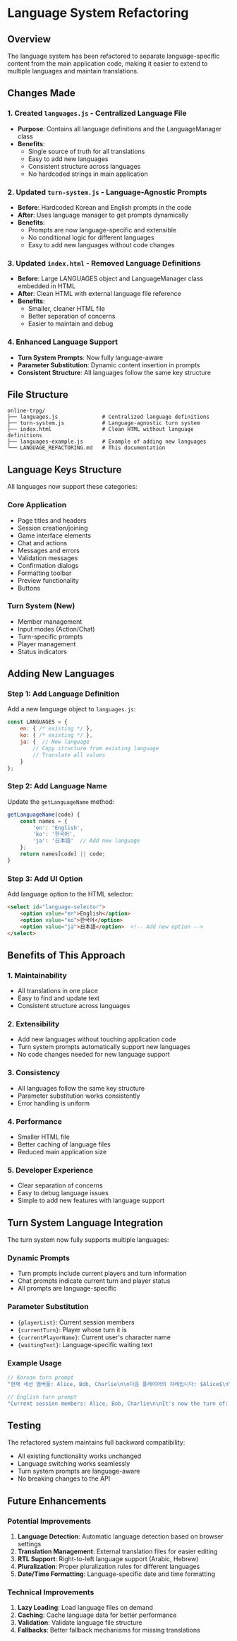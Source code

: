 # Language System Refactoring

## Overview

The language system has been refactored to separate language-specific content from the main application code, making it easier to extend to multiple languages and maintain translations.

## Changes Made

### 1. Created `languages.js` - Centralized Language File
- **Purpose**: Contains all language definitions and the LanguageManager class
- **Benefits**: 
  - Single source of truth for all translations
  - Easy to add new languages
  - Consistent structure across languages
  - No hardcoded strings in main application

### 2. Updated `turn-system.js` - Language-Agnostic Prompts
- **Before**: Hardcoded Korean and English prompts in the code
- **After**: Uses language manager to get prompts dynamically
- **Benefits**:
  - Prompts are now language-specific and extensible
  - No conditional logic for different languages
  - Easy to add new languages without code changes

### 3. Updated `index.html` - Removed Language Definitions
- **Before**: Large LANGUAGES object and LanguageManager class embedded in HTML
- **After**: Clean HTML with external language file reference
- **Benefits**:
  - Smaller, cleaner HTML file
  - Better separation of concerns
  - Easier to maintain and debug

### 4. Enhanced Language Support
- **Turn System Prompts**: Now fully language-aware
- **Parameter Substitution**: Dynamic content insertion in prompts
- **Consistent Structure**: All languages follow the same key structure

## File Structure

```
online-trpg/
├── languages.js              # Centralized language definitions
├── turn-system.js            # Language-agnostic turn system
├── index.html                # Clean HTML without language definitions
├── languages-example.js      # Example of adding new languages
└── LANGUAGE_REFACTORING.md   # This documentation
```

## Language Keys Structure

All languages now support these categories:

### Core Application
- Page titles and headers
- Session creation/joining
- Game interface elements
- Chat and actions
- Messages and errors
- Validation messages
- Confirmation dialogs
- Formatting toolbar
- Preview functionality
- Buttons

### Turn System (New)
- Member management
- Input modes (Action/Chat)
- Turn-specific prompts
- Player management
- Status indicators

## Adding New Languages

### Step 1: Add Language Definition
Add a new language object to `languages.js`:

```javascript
const LANGUAGES = {
    en: { /* existing */ },
    ko: { /* existing */ },
    ja: {  // New language
        // Copy structure from existing language
        // Translate all values
    }
};
```

### Step 2: Add Language Name
Update the `getLanguageName` method:

```javascript
getLanguageName(code) {
    const names = {
        'en': 'English',
        'ko': '한국어',
        'ja': '日本語'  // Add new language
    };
    return names[code] || code;
}
```

### Step 3: Add UI Option
Add language option to the HTML selector:

```html
<select id="language-selector">
    <option value="en">English</option>
    <option value="ko">한국어</option>
    <option value="ja">日本語</option>  <!-- Add new option -->
</select>
```

## Benefits of This Approach

### 1. Maintainability
- All translations in one place
- Easy to find and update text
- Consistent structure across languages

### 2. Extensibility
- Add new languages without touching application code
- Turn system prompts automatically support new languages
- No code changes needed for new language support

### 3. Consistency
- All languages follow the same key structure
- Parameter substitution works consistently
- Error handling is uniform

### 4. Performance
- Smaller HTML file
- Better caching of language files
- Reduced main application size

### 5. Developer Experience
- Clear separation of concerns
- Easy to debug language issues
- Simple to add new features with language support

## Turn System Language Integration

The turn system now fully supports multiple languages:

### Dynamic Prompts
- Turn prompts include current players and turn information
- Chat prompts indicate current turn and player status
- All prompts are language-specific

### Parameter Substitution
- `{playerList}`: Current session members
- `{currentTurn}`: Player whose turn it is
- `{currentPlayerName}`: Current user's character name
- `{waitingText}`: Language-specific waiting text

### Example Usage
```javascript
// Korean turn prompt
"현재 세션 멤버들: Alice, Bob, Charlie\n\n다음 플레이어의 차례입니다: $Alice$\n\n이 플레이어가 행동할 차례입니다. 다른 플레이어들은 기다려주세요."

// English turn prompt  
"Current session members: Alice, Bob, Charlie\n\nIt's now the turn of: $Alice$\n\nThis player should take their action now. Other players please wait."
```

## Testing

The refactored system maintains full backward compatibility:
- All existing functionality works unchanged
- Language switching works seamlessly
- Turn system prompts are language-aware
- No breaking changes to the API

## Future Enhancements

### Potential Improvements
1. **Language Detection**: Automatic language detection based on browser settings
2. **Translation Management**: External translation files for easier editing
3. **RTL Support**: Right-to-left language support (Arabic, Hebrew)
4. **Pluralization**: Proper pluralization rules for different languages
5. **Date/Time Formatting**: Language-specific date and time formatting

### Technical Improvements
1. **Lazy Loading**: Load language files on demand
2. **Caching**: Cache language data for better performance
3. **Validation**: Validate language file structure
4. **Fallbacks**: Better fallback mechanisms for missing translations 